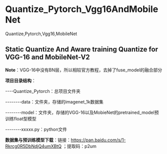 # Quantize_Pytorch_Vgg16AndMobileNet
Quantize,Pytorch,Vgg16,MobileNet

## Static Quantize And Aware training Quantize for VGG-16 and MobileNet-V2 


**Note**：VGG-16中没有BN层，所以相较官方教程，去掉了fuse_model的融合部分

**项目目录结构**：

----Quantize_Pytorch：总项目文件夹

--------data：文件夹，存储的imagenet_1k数据集

--------model：文件夹，存储的VGG-16以及MobieNet的pretrained_model预训练float型模型

--------xxxxx.py：python文件

**数据集与预训练模型下载**：链接：https://pan.baidu.com/s/1-Rkrcg0R5DbNdjQ4umXBtQ ；提取码：p2um 

